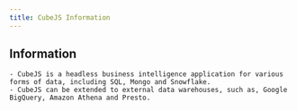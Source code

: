 ```yaml
---
title: CubeJS Information
---
```


## Information

    - CubeJS is a headless business intelligence application for various forms of data, including SQL, Mongo and Snowflake.
    - CubeJS can be extended to external data warehouses, such as, Google BigQuery, Amazon Athena and Presto.
  